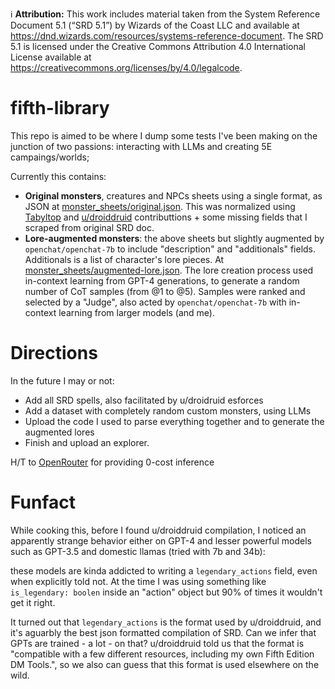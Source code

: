 :information_source: **Attribution:** This work includes material taken from the System Reference Document 5.1 (“SRD 5.1”) by Wizards of
the Coast LLC and available at https://dnd.wizards.com/resources/systems-reference-document. The
SRD 5.1 is licensed under the Creative Commons Attribution 4.0 International License available at
https://creativecommons.org/licenses/by/4.0/legalcode.



# fifth-library
This repo is aimed to be where I dump some tests I've been making on the junction of two passions: interacting with LLMs and creating 5E campaings/worlds;

Currently this contains:
- **Original monsters**, creatures and NPCs sheets using a single format, as JSON at [monster_sheets/original.json](monster_sheets/original.json). This was normalized using [Tabyltop](https://github.com/Tabyltop/CC-SRD) and [u/droiddruid](https://www.reddit.com/r/dndnext/comments/43a09o/srd_monsters_in_json_format/) contributtions + some missing fields that I scraped from original SRD doc.
- **Lore-augmented monsters**: the above sheets but slightly augmented by ``openchat/openchat-7b`` to include "description" and "additionals" fields. Additionals is a list of character's lore pieces. At [monster_sheets/augmented-lore.json](monster_sheets/augmented-lore.json). The lore creation process used in-context learning from GPT-4 generations, to generate a random number of CoT samples (from @1 to @5). Samples were ranked and selected by a "Judge", also acted by ``openchat/openchat-7b`` with in-context learning from larger models (and me).


# Directions
In the future I may or not:
- Add all SRD spells, also facilitated by u/droidruid esforces
- Add a dataset with completely random custom monsters, using LLMs
- Upload the code I used to parse everything together and to generate the augmented lores
- Finish and upload an explorer.

H/T to [OpenRouter](https://openrouter.ai/models/openchat/openchat-7b) for providing 0-cost inference

# Funfact
While cooking this, before I found u/droiddruid compilation, I noticed an apparently strange behavior either on GPT-4 and lesser powerful models such as GPT-3.5 and domestic llamas (tried with 7b and 34b): 

these models are kinda addicted to writing a ``legendary_actions`` field, even when explicitly told not. At the time I was using something like ``is_legendary: boolen`` inside an "action" object but 90% of times it wouldn't get it right. 

It turned out that ``legendary_actions`` is the format used by u/droiddruid, and it's aguarbly the best json formatted compilation of SRD. Can we infer that GPTs are trained - a lot - on that? u/droiddruid told us that the format is "compatible with a few different resources, including my own Fifth Edition DM Tools.", so we also can guess that this format is used elsewhere on the wild.
